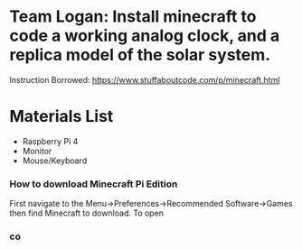 # Team Logan: Install minecraft to code a working analog clock, and a replica model of the solar system.

Instruction Borrowed:
https://www.stuffaboutcode.com/p/minecraft.html

# Materials List
- Raspberry Pi 4 
- Monitor 
- Mouse/Keyboard

### How to download Minecraft Pi Edition 

First navigate to the Menu->Preferences->Recommended Software->Games then find Minecraft to download.
To open

### co
